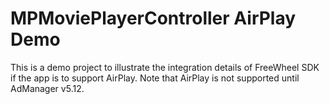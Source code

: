 MPMoviePlayerController AirPlay Demo
======

This is a demo project to illustrate the integration details of FreeWheel SDK if the app is to support AirPlay.
Note that AirPlay is not supported until AdManager v5.12.

